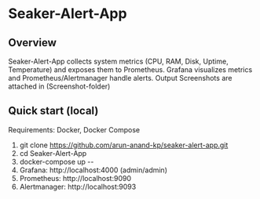 # Seaker-Alert-App

## Overview
Seaker-Alert-App collects system metrics (CPU, RAM, Disk, Uptime, Temperature) and exposes them to Prometheus. Grafana visualizes metrics and Prometheus/Alertmanager handle alerts.
Output Screenshots are attached in (Screenshot-folder) 

## Quick start (local)
Requirements: Docker, Docker Compose
1. git clone https://github.com/arun-anand-kp/seaker-alert-app.git
2. cd Seaker-Alert-App
3. docker-compose up --
4. Grafana: http://localhost:4000 (admin/admin)
5. Prometheus: http://localhost:9090
6. Alertmanager: http://localhost:9093
